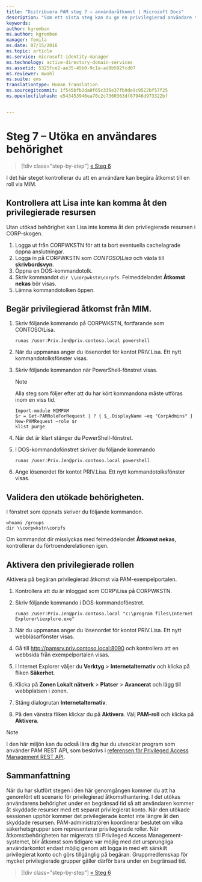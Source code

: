 ```yaml
---
title: "Distribuera PAM steg 7 – användaråtkomst | Microsoft Docs"
description: "Som ett sista steg kan du ge en privilegierad användare tillfällig åtkomst för att se om distributionen av Privileged Access Management lyckades."
keywords: 
author: kgremban
ms.author: kgremban
manager: femila
ms.date: 07/15/2016
ms.topic: article
ms.service: microsoft-identity-manager
ms.technology: active-directory-domain-services
ms.assetid: 5325fce2-ae35-45b0-9c1a-ad8b592fcd07
ms.reviewer: mwahl
ms.suite: ems
translationtype: Human Translation
ms.sourcegitcommit: 1f545bfb2da0f65c335e37fb9de9c9522bf57f25
ms.openlocfilehash: e543453946ea70c2c7360363df87946d973322bf


---
```


# <a name="step-7-elevate-a-users-access"></a>Steg 7 – Utöka en användares behörighet

>[!div class="step-by-step"]
[« Steg 6 ](step-6-transition-group-to-pam.md)


I det här steget kontrollerar du att en användare kan begära åtkomst till en roll via MIM.

## <a name="verify-that-jen-cannot-access-the-privileged-resource"></a>Kontrollera att Lisa inte kan komma åt den privilegierade resursen
Utan utökad behörighet kan Lisa inte komma åt den privilegierade resursen i CORP-skogen.

1. Logga ut från CORPWKSTN för att ta bort eventuella cachelagrade öppna anslutningar.
2. Logga in på CORPWKSTN som *CONTOSO\Lisa* och växla till **skrivbordsvyn**.
3. Öppna en DOS-kommandotolk.
4. Skriv kommandot `dir \\corpwkstn\corpfs`. Felmeddelandet **Åtkomst nekas** bör visas.
5. Lämna kommandotolken öppen.

## <a name="request-privileged-access-from-mim"></a>Begär privilegierad åtkomst från MIM.
1. Skriv följande kommando på CORPWKSTN, fortfarande som CONTOSO\Lisa.

    ```
    runas /user:Priv.Jen@priv.contoso.local powershell
    ```

2. När du uppmanas anger du lösenordet för kontot PRIV.Lisa. Ett nytt kommandotolksfönster visas.
3. Skriv följande kommandon när PowerShell-fönstret visas.

    > [!NOTE]
    > Alla steg som följer efter att du har kört kommandona måste utföras inom en viss tid.

    ```
    Import-module MIMPAM
    $r = Get-PAMRoleForRequest | ? { $_.DisplayName –eq "CorpAdmins" }
    New-PAMRequest –role $r
    klist purge
    ```

4. När det är klart stänger du PowerShell-fönstret.
5. I DOS-kommandofönstret skriver du följande kommando

    ```
    runas /user:Priv.Jen@priv.contoso.local powershell
    ```

6. Ange lösenordet för kontot PRIV.Lisa. Ett nytt kommandotolksfönster visas.

## <a name="validate-the-elevated-access"></a>Validera den utökade behörigheten.
I fönstret som öppnats skriver du följande kommandon.

```
whoami /groups
dir \\corpwkstn\corpfs
```

Om kommandot dir misslyckas med felmeddelandet **Åtkomst nekas**, kontrollerar du förtroenderelationen igen.

## <a name="activate-the-privileged-role"></a>Aktivera den privilegierade rollen
Aktivera på begäran privilegierad åtkomst via PAM-exempelportalen.

1. Kontrollera att du är inloggad som CORP\Lisa på CORPWKSTN.
2. Skriv följande kommando i DOS-kommandofönstret.

    ```
    runas /user:Priv.Jen@priv.contoso.local "c:\program files\Internet Explorer\iexplore.exe"
    ```

3. När du uppmanas anger du lösenordet för kontot PRIV.Lisa. Ett nytt webbläsarfönster visas.
4. Gå till http://pamsrv.priv.contoso.local:8090 och kontrollera att en webbsida från exempelportalen visas.
5. I Internet Explorer väljer du **Verktyg** > **Internetalternativ** och klicka på fliken **Säkerhet**.
6. Klicka på **Zonen Lokalt nätverk** > **Platser** > **Avancerat** och lägg till webbplatsen i zonen.
7. Stäng dialogrutan **Internetalternativ**.
8. På den vänstra fliken klickar du på **Aktivera**. Välj **PAM-roll** och klicka på **Aktivera**.

> [!Note]
> I den här miljön kan du också lära dig hur du utvecklar program som använder PAM REST API, som beskrivs i [referensen för Privileged Access Management REST API](/microsoft-identity-manager/reference/privileged-access-management-rest-api-reference).

## <a name="summary"></a>Sammanfattning
När du har slutfört stegen i den här genomgången kommer du att ha genomfört ett scenario för privilegierad åtkomsthantering. I det utökas användarens behörighet under en begränsad tid så att användaren kommer åt skyddade resurser med ett separat privilegierat konto. När den utökade sessionen upphör kommer det privilegierade kontot inte längre åt den skyddade resursen. PAM-administratören koordinerar beslutet om vilka säkerhetsgrupper som representerar privilegierade roller. När åtkomstbehörigheten har migrerats till Privileged Access Management-systemet, blir åtkomst som tidigare var möjlig med det ursprungliga användarkontot endast möjlig genom att logga in med ett särskilt privilegierat konto och görs tillgänglig på begäran. Gruppmedlemskap för mycket privilegierade grupper gäller därför bara under en begränsad tid.

>[!div class="step-by-step"]
[« Steg 6 ](step-6-transition-group-to-pam.md)



<!--HONumber=Nov16_HO2-->


